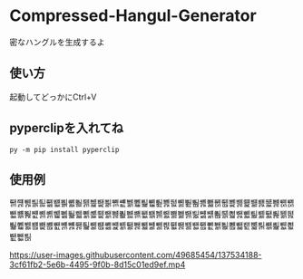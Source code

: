# Compressed-Hangul-Generator
密なハングルを生成するよ
## 使い方
起動してどっかにCtrl+V
## pyperclipを入れてね
`py -m pip install pyperclip`
## 使用例
ꥧힷᇭꥧퟀퟖᄦᆐᇌᄣퟁퟗꥧퟁᇖꥧᆒퟤᄢᆅퟡᄤᆗퟗꥵᆒᇒᄥᆋᇖꥧᆀퟕᄥힽퟚᄣힳퟧᄤퟁᇑᄤᆌᇭꥵힾퟟᄥᆁᇑꥪᆀퟸᄦᆗퟚꥲᆒퟸᄦᆋퟟᄤᆁᇌꥸᆑᇖꥲힶퟜᄤᆋퟟꥲᆋퟎꥵᆁᇌꥪힳퟚꥸᆒퟑꥧᆐퟎᄤᆀퟧᄣᆁퟖꥧᆧퟙᄣᆧᇔᄢힳᇌꥸힽᇓᄥᆅퟖᄢᆌퟑᄢᆌퟑꥲᆊퟡꥵᆧퟗᄤᆋᇌᄣힾퟟꥵힶퟕꥵힶퟕꥲힽퟸᄥᆐퟤꥸᆋퟚᄣᆀퟚꥪힶᇑꥵힽᇔꥧᆀퟧᄣᆊᇑᄥᆅퟖꥪᆋퟡᄥᆅᇖꥵힳᇭꥸᆒퟡᄢힳퟗᄥힽퟕᄣힶᇒᄤힳퟜᄥힳᇔᄣힳퟕᄢퟁᇒᄥힾퟤᄣퟀᇑꥪᆋퟎꥧힽퟗꥪᆑퟚᄣᆊᇌꥲᆐᇓᄢᆗᇒᄢힶퟘꥧힷᇒꥵᆋퟖꥸᆁᇑꥸᆑᇌᄦᆋퟚꥪᆀퟸᄦᆀᇒᄢᆧퟎꥵힳퟧꥵᆧퟎꥲᆊퟟꥲퟀퟕᄤퟀᇌꥧᆊퟖꥧᆗퟚᄣᆌᇔᄣᆅퟎꥵᆌퟤᄣퟀퟙᄢힶᇑꥧힷퟘᄥᆊퟖꥲᆐퟚᄥힾퟘᄦᆌퟜꥲᆑᇌꥧᆐퟡᄣힷퟖᄢᆀퟜᄢᆊᇓꥧᆌퟎꥪᆌퟟᄥᆊᇑᄥᆗᇒꥪᆧퟎᄦힷퟚᄢᆑퟟᄤힽퟚᄦퟁᇭꥵힷퟗꥵᆗퟚᄦힶᇓꥪᆑᇓᄣힷퟟᄥᆊퟡᄦퟁퟑ

https://user-images.githubusercontent.com/49685454/137534188-3cf61fb2-5e6b-4495-9f0b-8d15c01ed9ef.mp4
